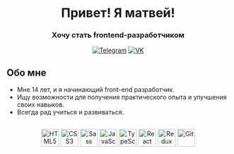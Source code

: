 <div align="center">
    <h1>Привет! Я матвей!</h1>
    <h3>Хочу стать frontend-разработчиком</h3>
</div>

<div align="center">
    <a href="https://t.me/milolo0909"><img src="https://img.shields.io/badge/Telegram-blue?style=for-the-badge&logo=telegram&logoColor=white" alt="Telegram" /></a>
    <a href="https://t.me/milolo0909"><img src="https://img.shields.io/badge/VK-blue?style=for-the-badge&logo=vk&logoColor=white" alt="VK" /></a>
</div>

## Обо мне
- Мне 14 лет, и я начинающий front-end разработчик. 
- Ищу возможности для получения практического опыта и улучшения своих навыков.
- Всегда рад учиться и развиваться.

##
<div align="center">
    <img src="https://cdn.jsdelivr.net/gh/devicons/devicon@latest/icons/html5/html5-original.svg" title="HTML5" width="40" height="40" />
    <img src="https://cdn.jsdelivr.net/gh/devicons/devicon@latest/icons/css3/css3-original.svg" title="CSS3" width="40" height="40" />
    <img src="https://cdn.jsdelivr.net/gh/devicons/devicon@latest/icons/sass/sass-original.svg" title="Sass" width="40" height="40" />
    <img src="https://cdn.jsdelivr.net/gh/devicons/devicon@latest/icons/javascript/javascript-original.svg" title="JavaScript" width="40" height="40" />
    <img src="https://cdn.jsdelivr.net/gh/devicons/devicon@latest/icons/typescript/typescript-original.svg" title="TypeScript" width="40" height="40" />
    <img src="https://cdn.jsdelivr.net/gh/devicons/devicon@latest/icons/react/react-original.svg" title="React" width="40" height="40" />
    <img src="https://cdn.jsdelivr.net/gh/devicons/devicon@latest/icons/redux/redux-original.svg" title="Redux Toolkit" width="40" height="40" />
    <img src="https://cdn.jsdelivr.net/gh/devicons/devicon@latest/icons/git/git-original.svg" title="Git" width="40" height="40" />        
</div>
